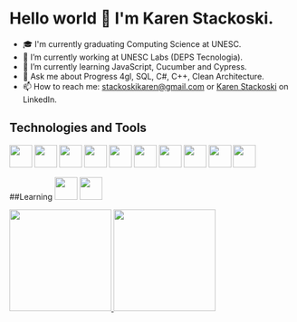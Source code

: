 # Hello world 👋 I'm Karen Stackoski.

- 🎓 I'm currently graduating Computing Science at UNESC.
- 🔭 I’m currently working at UNESC Labs (DEPS Tecnologia).
- 🌱 I’m currently learning JavaScript, Cucumber and Cypress.
- 💬 Ask me about Progress 4gl, SQL, C#, C++, Clean Architecture.
- 📫 How to reach me: stackoskikaren@gmail.com or [Karen Stackoski](https://www.linkedin.com/in/karen-stackoski-a91634258/) on LinkedIn.

## Technologies and Tools
<img loading="lazy" src="https://cdn.jsdelivr.net/gh/devicons/devicon@latest/icons/csharp/csharp-original.svg" width="40" height="40"/>  <img loading="lazy" src="https://cdn.jsdelivr.net/gh/devicons/devicon@latest/icons/cplusplus/cplusplus-original.svg" width="40" height="40"/>  <img loading="lazy" src="https://cdn.jsdelivr.net/gh/devicons/devicon@latest/icons/html5/html5-original.svg" width="40" height="40"/>  <img loading="lazy" src="https://cdn.jsdelivr.net/gh/devicons/devicon@latest/icons/css3/css3-original.svg" width="40" height="40"/>  <img loading="lazy" src="https://cdn.jsdelivr.net/gh/devicons/devicon@latest/icons/javascript/javascript-original.svg" width="40" height="40"/>  <img loading="lazy" src="https://cdn.jsdelivr.net/gh/devicons/devicon@latest/icons/cypressio/cypressio-original.svg" width="40" height="40"/>  <img loading="lazy" src="https://cdn.jsdelivr.net/gh/devicons/devicon@latest/icons/cucumber/cucumber-plain.svg" width="40" height="40"/>  <img loading="lazy" src="https://cdn.jsdelivr.net/gh/devicons/devicon@latest/icons/git/git-original.svg" width="40" height="40"/>  <img loading="lazy" src="https://cdn.jsdelivr.net/gh/devicons/devicon@latest/icons/mariadb/mariadb-original.svg" width="40" height="40"/>  <img loading="lazy" src="https://cdn.jsdelivr.net/gh/devicons/devicon@latest/icons/postgresql/postgresql-original.svg" width="40" height="40"/>

##Learning
<img src="https://cdn.jsdelivr.net/gh/devicons/devicon@latest/icons/java/java-original.svg" width="40" height="40"/>  <img src="https://cdn.jsdelivr.net/gh/devicons/devicon@latest/icons/mysql/mysql-original.svg" width="40" height="40"/>


<div>
<a href="https://github.com/KarenStackoski">
<img loading="lazy" height="180em" src="https://github-readme-stats.vercel.app/api/top-langs/?username=KarenStackoski&layout=compact&langs_count=7&theme=dracula"/>
<img loading="lazy" height="180em" src="https://github-readme-stats.vercel.app/api?username=KarenStackoski&show_icons=true&theme=dracula&include_all_commits=true&count_private=true"/>
</div>
